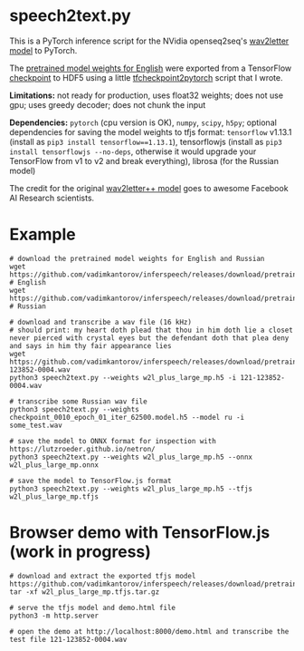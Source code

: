 # speech2text.py
This is a PyTorch inference script for the NVidia openseq2seq's [wav2letter model](https://nvidia.github.io/OpenSeq2Seq/html/speech-recognition/wave2letter.html) to PyTorch. 

The [pretrained model weights for English](https://github.com/vadimkantorov/inferspeech/releases/download/pretrained/w2l_plus_large_mp.h5) were exported from a TensorFlow [checkpoint](https://nvidia.github.io/OpenSeq2Seq/html/speech-recognition/wave2letter.html#training) to HDF5 using a little [tfcheckpoint2pytorch](https://github.com/vadimkantorov/tfcheckpoint2pytorch) script that I wrote.

**Limitations:** not ready for production, uses float32 weights; does not use gpu; uses greedy decoder; does not chunk the input

**Dependencies:** `pytorch` (cpu version is OK), `numpy`, `scipy`, `h5py`; optional dependencies for saving the model weights to tfjs format: `tensorflow` v1.13.1 (install as `pip3 install tensorflow==1.13.1`), tensorflowjs (install as `pip3 install tensorflowjs --no-deps`, otherwise it would upgrade your TensorFlow from v1 to v2 and break everything), librosa (for the Russian model)

The credit for the original [wav2letter++ model](https://arxiv.org/abs/1812.07625) goes to awesome Facebook AI Research scientists.

# Example
```shell
# download the pretrained model weights for English and Russian
wget https://github.com/vadimkantorov/inferspeech/releases/download/pretrained/w2l_plus_large_mp.h5 # English
wget https://github.com/vadimkantorov/inferspeech/releases/download/pretrained/checkpoint_0010_epoch_01_iter_62500.model.h5 # Russian

# download and transcribe a wav file (16 kHz)
# should print: my heart doth plead that thou in him doth lie a closet never pierced with crystal eyes but the defendant doth that plea deny and says in him thy fair appearance lies
wget https://github.com/vadimkantorov/inferspeech/releases/download/pretrained/121-123852-0004.wav
python3 speech2text.py --weights w2l_plus_large_mp.h5 -i 121-123852-0004.wav

# transcribe some Russian wav file
python3 speech2text.py --weights checkpoint_0010_epoch_01_iter_62500.model.h5 --model ru -i some_test.wav

# save the model to ONNX format for inspection with https://lutzroeder.github.io/netron/
python3 speech2text.py --weights w2l_plus_large_mp.h5 --onnx w2l_plus_large_mp.onnx

# save the model to TensorFlow.js format
python3 speech2text.py --weights w2l_plus_large_mp.h5 --tfjs w2l_plus_large_mp.tfjs
```

# Browser demo with TensorFlow.js (work in progress)
```shell
# download and extract the exported tfjs model
https://github.com/vadimkantorov/inferspeech/releases/download/pretrained/w2l_plus_large_mp.tfjs.tar.gz
tar -xf w2l_plus_large_mp.tfjs.tar.gz

# serve the tfjs model and demo.html file
python3 -m http.server

# open the demo at http://localhost:8000/demo.html and transcribe the test file 121-123852-0004.wav
```
